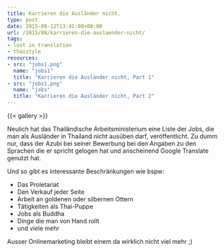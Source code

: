 ```yaml
---
title: Karrieren die Ausländer nicht.
type: post
date: 2015-08-12T13:41:08+00:00
url: /2015/08/karrieren-die-auslaender-nicht/
tags:
- lost in translation
- thaistyle
resources:
- src: "jobs1.png"
  name: "jobs1"
  title: "Karrieren die Ausländer nicht, Part 1"
- src: "jobs1.png"
  name: "jobs"
  title: "Karrieren die Ausländer nicht, Part 2"
---
```


{{< gallery >}}

Neulich hat das Thailändische Arbeitsministerium eine Liste der Jobs, die man als Ausländer in Thailand nicht ausüben darf, veröffentlicht. Zu dumm nur, dass der Azubi bei seiner Bewerbung bei den Angaben zu den Sprachen die er spricht gelogen hat und anscheinend Google Translate genutzt hat.

Und so gibt es interessante Beschränkungen wie bspw:

  * Das Proletariat
  * Den Verkauf jeder Seite
  * Arbeit an goldenen oder silbernen Ottern
  * Tätigkeiten als Thai-Puppe
  * Jobs als Buddha
  * Dinge die man von Hand rollt
  * und viele mehr

Ausser Onlinemarketing bleibt einem da wirklich nicht viel mehr ;)
